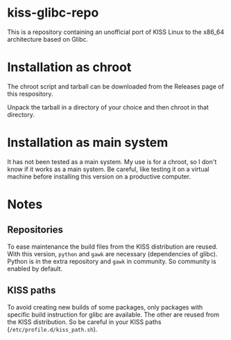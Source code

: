 # kiss-glibc-repo
This is a repository containing an unofficial port of KISS Linux to the x86_64 architecture based on Glibc.

# Installation as chroot

The chroot script and tarball can be downloaded from the Releases page of this respository.

Unpack the tarball in a directory of your choice and then chroot in that directory. 

# Installation as main system

It has not been tested as a main system. My use is for a chroot, so I don't know
if it works as a main system. Be careful, like testing it on a virtual machine before
installing this version on a productive computer. 

# Notes 

## Repositories

To ease maintenance the build files from the KISS distribution are reused. With this version, `python` and `gawk`
are necessary (dependencies of glibc). Python is in the extra repository and `gawk` in community. So community is
enabled by default. 

## KISS paths

To avoid creating new builds of some packages, only packages with specific build instruction for glibc are available. 
The other are reused from the KISS distribution. So be careful in your KISS paths (`/etc/profile.d/kiss_path.sh`). 
